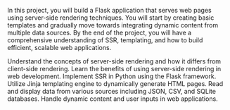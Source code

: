 In this project, you will build a Flask application that serves web pages using server-side rendering techniques.
You will start by creating basic templates and gradually move towards integrating dynamic content from multiple data sources.
By the end of the project, you will have a comprehensive understanding of SSR, templating, and how to build efficient, scalable web applications.

Understand the concepts of server-side rendering and how it differs from client-side rendering.
Learn the benefits of using server-side rendering in web development.
Implement SSR in Python using the Flask framework.
Utilize Jinja templating engine to dynamically generate HTML pages.
Read and display data from various sources including JSON, CSV, and SQLite databases.
Handle dynamic content and user inputs in web applications.
